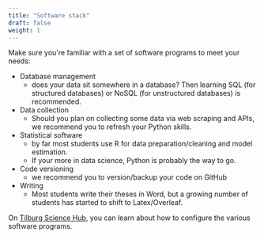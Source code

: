 ```yaml
---
title: "Software stack"
draft: false
weight: 1
---
```


Make sure you're familiar with a set of software programs to meet your needs:

- Database management
  - does your data sit somewhere in a database? Then learning SQL
(for structured databases) or NoSQL (for unstructured databases) is recommended.
- Data collection
  - Should you plan on collecting some data via web scraping and APIs,
  we recommend you to refresh your Python skills.
- Statistical software
  - by far most students use R for data preparation/cleaning
and model estimation.
  - If your more in data science, Python is probably the way to go.
- Code versioning
  - we recommend you to version/backup your code on GitHub
- Writing
  - Most students write their theses in Word, but a growing number of students
  has started to shift to Latex/Overleaf.

On [Tilburg Science Hub](http://tilburgsciencehub.com/setup), you can learn
about how to configure the various software programs.
